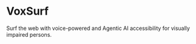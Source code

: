 # VoxSurf
Surf the web with voice-powered and Agentic AI accessibility for visually impaired persons.
